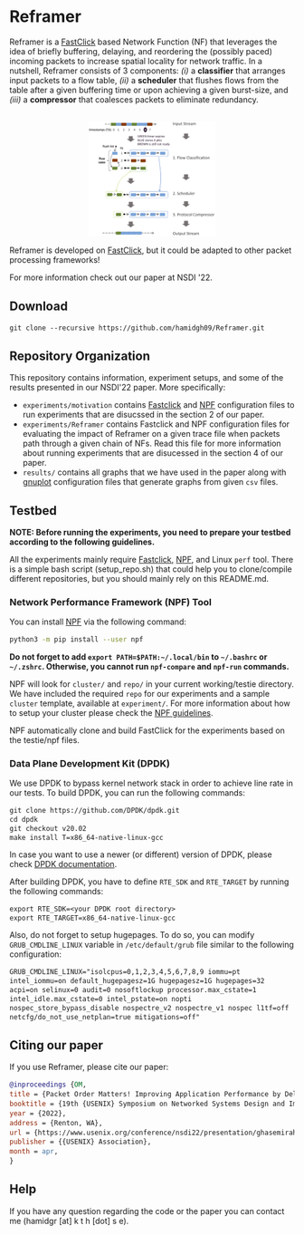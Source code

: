 # Reframer
Reframer is a [FastClick][Fastclick] based Network Function (NF) that leverages the idea of briefly buffering, delaying, and reordering the (possibly paced) incoming packets to increase spatial locality for network traffic. In a nutshell, Reframer consists of 3 components: *(i)* a **classifier** that arranges input packets to a flow table, *(ii)* a **scheduler** that flushes flows from the table after a given buffering time or upon achieving a given burst-size, and *(iii)* a **compressor** that coalesces packets to eliminate redundancy.

<p align="center">
<br>
<img src="ref-diagram.png" alt="Reframer working diagram" width="45%"/>
<br>
</p>

Reframer is developed on [FastClick][Fastclick], but it could be adapted to other packet processing frameworks!

For more information check out our paper at NSDI '22.

## Download

```
git clone --recursive https://github.com/hamidgh09/Reframer.git
```

## Repository Organization

This repository contains information, experiment setups, and some of the results presented in our NSDI'22 paper. More specifically:

- `experiments/motivation` contains [Fastclick][Fastclick] and [NPF][NPF] configuration files to run experiments that are disucssed in the section 2 of our paper.
- `experiments/Reframer` contains Fastclick and NPF configuration files for evaluating the impact of Reframer on a given trace file when packets path through a given chain of NFs. Read this file for more information about running experiments that are disucessed in the section 4 of our paper.
- `results/` contains all graphs that we have used in the paper along with [gnuplot][Gnuplot] configuration files that generate graphs from given `csv` files.

## Testbed

**NOTE: Before running the experiments, you need to prepare your testbed according to the following guidelines.**

All the experiments mainly require [Fastclick][Fastclick], [NPF][NPF], and Linux `perf` tool.
There is a simple bash script (setup_repo.sh) that could help you to clone/compile different repositories, but you should mainly rely on this README.md.

### Network Performance Framework (NPF) Tool
You can install [NPF][NPF] via the following command:

```bash
python3 -m pip install --user npf
```

**Do not forget to add `export PATH=$PATH:~/.local/bin` to `~/.bashrc` or `~/.zshrc`. Otherwise, you cannot run `npf-compare` and `npf-run` commands.** 

NPF will look for `cluster/` and `repo/` in your current working/testie directory. We have included the required `repo` for our experiments and a sample `cluster` template, available at `experiment/`. For more information about how to setup your cluster please check the [NPF guidelines][NPF-cluster].

NPF automatically clone and build FastClick for the experiments based on the testie/npf files.

### Data Plane Development Kit (DPDK)
We use DPDK to bypass kernel network stack in order to achieve line rate in our tests. To build DPDK, you can run the following commands:

```
git clone https://github.com/DPDK/dpdk.git
cd dpdk
git checkout v20.02
make install T=x86_64-native-linux-gcc
```
In case you want to use a newer (or different) version of DPDK, please check [DPDK documentation][dpdk-doc].

After building DPDK, you have to define `RTE_SDK` and `RTE_TARGET` by running the following commands:

```
export RTE_SDK=<your DPDK root directory>
export RTE_TARGET=x86_64-native-linux-gcc
```
Also, do not forget to setup hugepages. To do so, you can modify `GRUB_CMDLINE_LINUX` variable in `/etc/default/grub` file similar to the following configuration:

```
GRUB_CMDLINE_LINUX="isolcpus=0,1,2,3,4,5,6,7,8,9 iommu=pt intel_iommu=on default_hugepagesz=1G hugepagesz=1G hugepages=32 acpi=on selinux=0 audit=0 nosoftlockup processor.max_cstate=1 intel_idle.max_cstate=0 intel_pstate=on nopti nospec_store_bypass_disable nospectre_v2 nospectre_v1 nospec l1tf=off netcfg/do_not_use_netplan=true mitigations=off"
```
## Citing our paper
If you use Reframer, please cite our paper:

```bibtex
@inproceedings {OM,
title = {Packet Order Matters! Improving Application Performance by Deliberately Delaying Packets},
booktitle = {19th {USENIX} Symposium on Networked Systems Design and Implementation ({NSDI} 22)},
year = {2022},
address = {Renton, WA},
url = {https://www.usenix.org/conference/nsdi22/presentation/ghasemirahni},
publisher = {{USENIX} Association},
month = apr,
}
```

## Help
If you have any question regarding the code or the paper you can contact me (hamidgr [at] k t h [dot] s e).



[FastClick]: https://github.com/tbarbette/fastclick
[NPF]: https://github.com/tbarbette/npf
[Gnuplot]: http://www.gnuplot.info/
[NPF-cluster]: https://github.com/tbarbette/npf/blob/master/cluster/README.md
[dpdk-doc]: https://doc.dpdk.org/guides/linux_gsg/index.html
